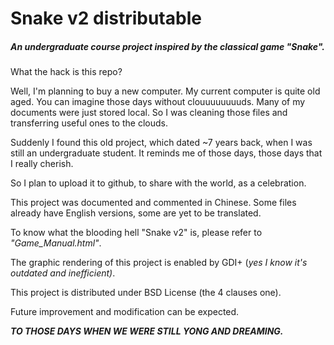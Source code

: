 # Snake v2 distributable
##### An undergraduate course project inspired by the classical game "Snake".

What the hack is this repo?


Well, I'm planning to buy a new computer. My current computer is quite old aged. You can imagine those days without clouuuuuuuuds. Many of my documents were just stored local. So I was cleaning those files and transferring useful ones to the clouds.


Suddenly I found this old project, which dated ~7 years back, when I was still an undergraduate student. It reminds me of those days, those days that I really cherish.


So I plan to upload it to github, to share with the world, as a celebration.


This project was documented and commented in Chinese. Some files already have English versions, some are yet to be translated.


To know what the blooding hell "Snake v2" is, please refer to *"Game_Manual.html"*.


The graphic rendering of this project is enabled by GDI+ (*yes I know it's outdated and inefficient)*.


This project is distributed under BSD License (the 4 clauses one).


Future improvement and modification can be expected.


**_TO THOSE DAYS WHEN WE WERE STILL YONG AND DREAMING._**